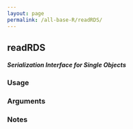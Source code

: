```yaml
---
layout: page
permalink: /all-base-R/readRDS/
---
```


## __readRDS__

#### _Serialization Interface for Single Objects_

### Usage

### Arguments

### Notes
